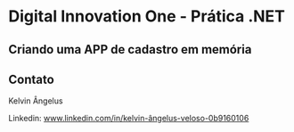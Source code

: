 # Digital Innovation One - Prática .NET

## Criando uma APP de cadastro em memória

## Contato

Kelvin Ângelus

Linkedin: www.linkedin.com/in/kelvin-ângelus-veloso-0b9160106

